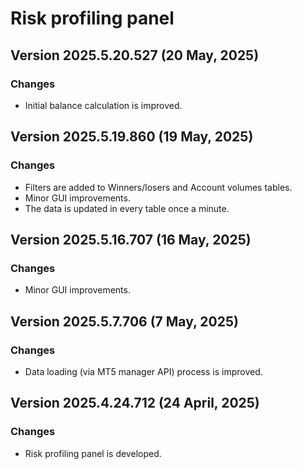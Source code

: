 # Risk profiling panel

## Version 2025.5.20.527 (20 May, 2025)
### Changes
* Initial balance calculation is improved.

## Version 2025.5.19.860 (19 May, 2025)
### Changes
* Filters are added to Winners/losers and Account volumes tables.
* Minor GUI improvements.
* The data is updated in every table once a minute.

## Version 2025.5.16.707 (16 May, 2025)
### Changes
* Minor GUI improvements.

## Version 2025.5.7.706 (7 May, 2025)
### Changes
* Data loading (via MT5 manager API) process is improved.

## Version 2025.4.24.712 (24 April, 2025)
### Changes
* Risk profiling panel is developed.
